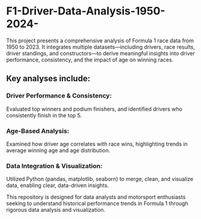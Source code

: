 # F1-Driver-Data-Analysis-1950-2024-
This project presents a comprehensive analysis of Formula 1 race data from 1950 to 2023. It integrates multiple datasets—including drivers, race results, driver standings, and constructors—to derive meaningful insights into driver performance, consistency, and the impact of age on winning races.

## Key analyses include:

### Driver Performance & Consistency: 
Evaluated top winners and podium finishers, and identified drivers who consistently finish in the top 5.

### Age-Based Analysis: 
Examined how driver age correlates with race wins, highlighting trends in average winning age and age distribution.

### Data Integration & Visualization:
Utilized Python (pandas, matplotlib, seaborn) to merge, clean, and visualize data, enabling clear, data-driven insights.

This repository is designed for data analysts and motorsport enthusiasts seeking to understand historical performance trends in Formula 1 through rigorous data analysis and visualization.
